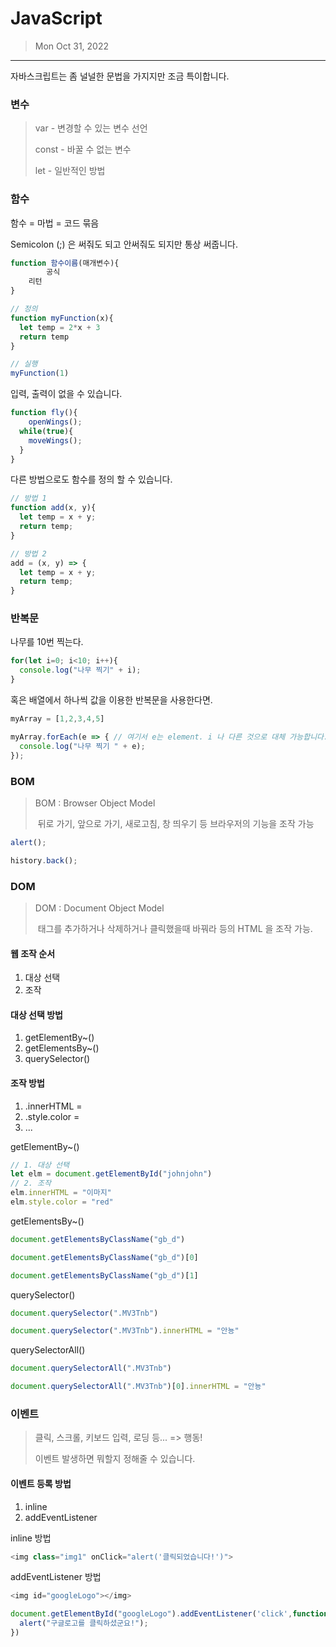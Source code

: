 # JavaScript

> Mon Oct 31, 2022

---

자바스크립트는 좀 널널한 문법을 가지지만 조금 특이합니다.

### 변수

> var - 변경할 수 있는 변수 선언
>
> const - 바꿀 수 없는 변수 
>
> let - 일반적인 방법



### 함수

함수 = 마법 = 코드 묶음

Semicolon (;) 은 써줘도 되고 안써줘도 되지만 통상 써줍니다.

``` javascript
function 함수이름(매개변수){
		공식
    리턴
}

// 정의
function myFunction(x){
  let temp = 2*x + 3
  return temp
}

// 실행
myFunction(1)
```



입력, 출력이 없을 수 있습니다. 

```javascript
function fly(){
	openWings();
  while(true){
    moveWings();
  }
}
```



다른 방법으로도 함수를 정의 할 수 있습니다.

```javascript
// 방법 1
function add(x, y){
  let temp = x + y;
  return temp;
}

// 방법 2
add = (x, y) => {
  let temp = x + y;
  return temp;
}
```





### 반복문

나무를 10번 찍는다.

```javascript
for(let i=0; i<10; i++){
  console.log("나무 찍기" + i);
}
```



혹은 배열에서 하나씩 값을 이용한 반복문을 사용한다면.

```javascript
myArray = [1,2,3,4,5]

myArray.forEach(e => { // 여기서 e는 element. i 나 다른 것으로 대체 가능합니다.
  console.log("나무 찍기 " + e);
});
```





### BOM

> BOM : Browser Object Model 
>
> ​	뒤로 가기, 앞으로 가기, 새로고침, 창 띄우기 등 브라우저의 기능을 조작 가능 



```javascript
alert(); 

history.back();
```



### DOM

> DOM : Document Object Model
>
> ​	태그를 추가하거나 삭제하거나 클릭했을때 바꿔라 등의 HTML 을 조작 가능. 

#### 웹 조작 순서

1. 대상 선택
2. 조작



#### 대상 선택 방법

1. getElementBy~()
2. getElementsBy~()
3. querySelector()



#### 조작 방법

1. .innerHTML = 
2. .style.color =
3. ...



getElementBy~()

```javascript
// 1. 대상 선택
let elm = document.getElementById("johnjohn")
// 2. 조작 
elm.innerHTML = "이마지"
elm.style.color = "red"
```

getElementsBy~()

```javascript
document.getElementsByClassName("gb_d")

document.getElementsByClassName("gb_d")[0]

document.getElementsByClassName("gb_d")[1]
```

querySelector()

```javascript
document.querySelector(".MV3Tnb")

document.querySelector(".MV3Tnb").innerHTML = "안뇽"
```

querySelectorAll()

```javascript
document.querySelectorAll(".MV3Tnb")

document.querySelectorAll(".MV3Tnb")[0].innerHTML = "안뇽"
```



### 이벤트

> 클릭, 스크롤, 키보드 입력, 로딩 등... => 행동!
>
> 이벤트 발생하면 뭐할지 정해줄 수 있습니다.



#### 이벤트 등록 방법

1. inline
2. addEventListener



inline 방법

```javascript
<img class="img1" onClick="alert('클릭되었습니다!')">
```



addEventListener 방법

```javascript
<img id="googleLogo"></img>

document.getElementById("googleLogo").addEventListener('click',function(event){
  alert("구글로고를 클릭하셨군요!");
})
  
```

